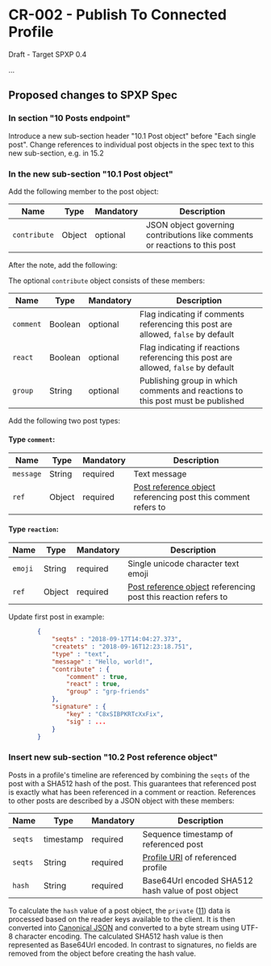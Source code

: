 # CR-002 - Publish To Connected Profile
Draft - Target SPXP 0.4

...

## Proposed changes to SPXP Spec

### In section "10 Posts endpoint"

Introduce a new sub-section header "10.1 Post object" before "Each single post". Change references to individual post
objects in the spec text to this new sub-section, e.g. in 15.2

### In the new sub-section "10.1 Post object"

Add the following member to the post object:

| Name | Type | Mandatory | Description |
|---|---|---|---|
| `contribute` | Object | optional | JSON object governing contributions like comments or reactions to this post |

After the note, add the following:

The optional `contribute` object consists of these members:

| Name | Type | Mandatory | Description |
|---|---|---|---|
| `comment` | Boolean | optional | Flag indicating if comments referencing this post are allowed, `false` by default |
| `react` | Boolean | optional | Flag indicating if reactions referencing this post are allowed, `false` by default |
| `group` | String | optional | Publishing group in which comments and reactions to this post must be published |

Add the following two post types:

#### Type `comment`:
| Name | Type | Mandatory | Description |
|---|---|---|---|
| `message` | String | required | Text message |
| `ref` | Object | required | [Post reference object](#102-post-reference-object) referencing post this comment refers to|

#### Type `reaction`:
| Name | Type | Mandatory | Description |
|---|---|---|---|
| `emoji` | String | required | Single unicode character text emoji |
| `ref` | Object | required | [Post reference object](#102-post-reference-object) referencing post this reaction refers to|

Update first post in example:
```json
        {
            "seqts" : "2018-09-17T14:04:27.373",
            "createts" : "2018-09-16T12:23:18.751",
            "type" : "text",
            "message" : "Hello, world!",
            "contribute" : {
                "comment" : true,
                "react" : true,
                "group" : "grp-friends"
            },
            "signature" : {
                "key" : "C8xSIBPKRTcXxFix",
                "sig" : ...
            }
        }
```

### Insert new sub-section "10.2 Post reference object"
Posts in a profile's timeline are referenced by combining the `seqts` of the post with a SHA512 hash of the post. This
guarantees that referenced post is exactly what has been referenced in a comment or reaction. References to other posts
are described by a JSON object with these members:

| Name | Type | Mandatory | Description |
|---|---|---|---|
| `seqts` | timestamp | required | Sequence timestamp of referenced post |
| `seqts` | String | required | [Profile URI](#12-profile-uri) of referenced profile |
| `hash` | String | required | Base64Url encoded SHA512 hash value of post object |

To calculate the `hash` value of a post object, the `private` ([11](#11-private-data)) data is processed based on the
reader keys available to the client. It is then converted into [Canonical JSON](#811-canonical-json) and converted to a
byte stream using UTF-8 character encoding. The calculated SHA512 hash value is then represented as Base64Url encoded.
In contrast to signatures, no fields are removed from the object before creating the hash value.
